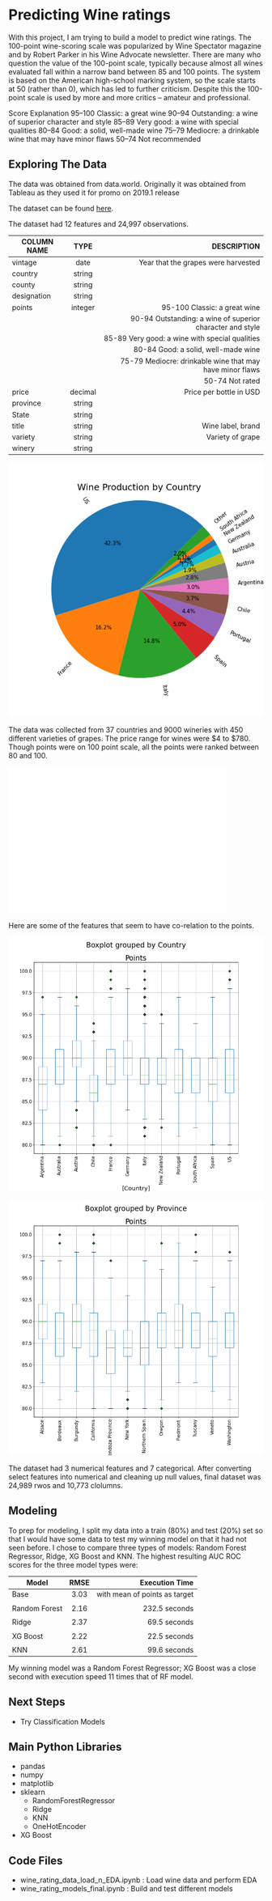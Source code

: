 # Predicting Wine ratings

With this project, I am trying to build a model to predict wine ratings. The 100-point wine-scoring scale was popularized by Wine Spectator magazine and by Robert Parker in his Wine Advocate newsletter. There are many who question the value of the 100-point scale, typically because almost all wines evaluated fall within a narrow band between 85 and 100 points. The system is based on the American high-school marking system, so the scale starts at 50 (rather than 0), which has led to further criticism. Despite this the 100-point scale is used by more and more critics – amateur and professional.

Score	Explanation
95–100	Classic: a great wine
90–94	Outstanding: a wine of superior character and style
85–89	Very good: a wine with special qualities
80–84	Good: a solid, well-made wine
75–79	Mediocre: a drinkable wine that may have minor flaws
50–74	Not recommended


## Exploring The Data

The data was obtained from data.world. Originally it was obtained from Tableau as they used it for promo on 2019.1 release

The dataset can be found [here](https://data.world/markpowell/global-wine-points).

The dataset had 12 features and 24,997 observations. 


| COLUMN NAME   | TYPE          | DESCRIPTION                                              |
| ------------- |:-------------:| --------------------------------------------------------:|
| vintage       | date          | Year that the grapes were harvested                      |
| country       | string        |                                                          |
| county        | string        |                                                          |
| designation   | string        |                                                          |
| points        | integer       | 95-100 Classic: a great wine                             |
|               |               | 90-94 Outstanding: a wine of superior character and style|
|               |               | 85-89 Very good: a wine with special qualities           |
|               |               | 80-84 Good: a solid, well-made wine                      |
|               |               | 75-79 Mediocre: drinkable wine that may have minor flaws |
|               |               | 50-74 Not rated                                          |
| price         | decimal       | Price per bottle in USD                                  |
| province      | string        |                                                          |
| State         | string        |                                                          |
| title         | string        | Wine label, brand                                        |
| variety       | string        | Variety of grape                                         |
| winery        | string        |                                                          |

![](images/wine_production_country.png)

The data was collected from 37 countries and 9000 wineries with 450 different varieties of grapes. The price range for wines were $4 to $780. Though points were on 100 point scale, all the points were ranked between 80 and 100.  

![](images/priceVspoints.png)

Here are some of the features that seem to have co-relation to the points. 

![](images/box_country_points.png)

![](images/box_province_points.png)

The dataset had 3 numerical features and 7 categorical. After converting select features into numerical and cleaning up null values, final dataset was 24,989 rwos and 10,773 clolumns.

## Modeling

To prep for modeling, I split my data into a train (80%) and test (20%) set so that I would have some data to test my winning model on that it had not seen before. I chose to compare three types of models: Random Forest Regressor, Ridge, XG Boost and KNN. 
The highest resulting AUC ROC scores for the three model types were:

| Model         | RMSE          | Execution Time                   |
| ------------- |:-------------:| --------------------------------:|
| Base          | 3.03          | with mean of points as target    |
|               |               |                                  |
| Random Forest | 2.16          | 232.5 seconds                    |
|               |               |                                  |
| Ridge         | 2.37          | 69.5 seconds                     |
|               |               |                                  |
| XG Boost      | 2.22          | 22.5 seconds                     |
|               |               |                                  |
| KNN           | 2.61          | 99.6 seconds                     |

My winning model was a Random Forest Regressor; XG Boost was a close second with execution speed 11 times that of RF model.  

## Next Steps

- Try Classification Models

## Main Python Libraries

- pandas
- numpy
- matplotlib
- sklearn
  - RandomForestRegressor
  - Ridge
  - KNN
  - OneHotEncoder
- XG Boost


## Code Files

- wine_rating_data_load_n_EDA.ipynb : Load wine data and perform EDA
- wine_rating_models_final.ipynb : Build and test different models
